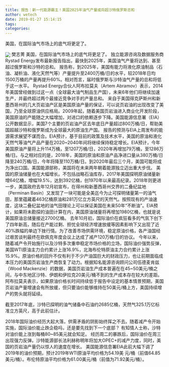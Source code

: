 ```yaml
---
title: 报告：新一代能源霸主！美国2025年油气产量或将超沙特俄罗斯总和
author: wetech
date: 2019-01-27 15:14:15
tags: 
categories: 
---
```

美国，在国际油气市场上的底气将更足了。
<!-- more -->
<img align="center" border="0" src="https://imgcdn.yicai.com/uppics/images/2019/01/6c302242a7a67dab0d670564cc1b08b4.jpg" />
樊志菁
美国，在国际油气市场上的底气将更足了。
独立能源咨询及数据服务商Rystad Energy发布最新报告指出，最快到2025年，美国油气产量将达到、甚至超过俄罗斯和沙特的总和。
报告称，到2025年，美国有能力将液化原油制品（石油、凝析油、液化天然气等）产量提升至2400万桶/日的水平，较2018年日均1500万桶的产量再提升60%。相对而言，届时俄罗斯与沙特油气产量的总和将低于这一水平。
Rystad Energy合伙人阿布拉莫夫（Artem Abramov）表示，2014年美国曾经做到过这一点（全球最大油气制品生产国），未来6年他们将继续加速生产，并最终超过两个最接近竞争对手的产量总和。
来自于美国得克萨斯州和新墨西哥州的几大页岩油产区是美国原油产量的保证，可以说页岩油的出现改变了美国，乃至全球原油供应格局。2009年起，随着美国页岩油进入商业化开发阶段，美国原油的产能随之大幅增加，对进口的依赖逐步下降。美国能源信息署（EIA）公开数据显示，美国7个主要的页岩油产区去年底日产量超过800万桶/日，帮助美国超越沙特和俄罗斯成为全球最大的原油生产国。
报告的预测与EIA上周发布的能源需求展望不谋而合。EIA预计，基于目前的政策及技术水平，美国的原油和液化天然气等油气产品产量在2020~2040年间将继续保持稳定增长。EIA预计，今年美国原油产量将上升114万桶，至1207万桶/日，2020年再增加79万桶，至1286万桶/日。与之相对应的是，2018年，美国的原油和原油产品净进口量从380万桶/日降至240万桶/日，今年将降至110万桶/日。到2020年最后三个月，美国可能将成为净出口国。美国能源部称，美国将在未来两年朝着能源独立迈出重大步伐。
美国的原油储量也在大幅增长。不包括战略石油库存，2017年美国探明原油储量新增64亿桶，增幅19.5%，达到392亿桶，创1970年以来最高纪录。2018年则更进一步，美国政府去年12月初宣布，在得州和新墨西哥州交界的二叠纪盆地（Perminan Basin）又发现了一块可能是全美迄今为止可探明储量第一的油气田，那里蕴藏着463亿桶原油和281万亿立方英尺的天然气。按照现有的产油速度，这块二叠纪盆地的油气田理论上可以保证美国在未来50年“不断油”。EIA预计，如果将未勘探的油田计算在内，美国原油储量将再增加1980亿桶，也就是说美国原油总储量接近2700亿桶。
去年10月初，国际油价在疯狂看多的气氛下创下了四年新高，随后在产能过剩、担忧全球经济增速放缓等因素影响下又出现了近40%跌幅的单边下挫行情。为了改善市场供需环境，稳定原油价格，各产油国经过艰苦谈判最终在欧佩克年度会议上达成了减产120万桶/日的协议。
今年以来，随着减产令开始施行以及沙特多次重申稳定市场价格的立场，国际油价强势反弹，美国WTI原油主力合约累计上涨16.9%，北海布伦特原油主力合约累计上涨15.9%。原油价格的回升不仅有利于不少产油国巨大的财政压力，也让前期面临成本压力的美国页岩油生产商恢复了动力。根据知名能源咨询顾问公司伍德麦肯兹（Wood Mackenzie）的数据，美国页岩油生产成本普遍在在45~50美元/桶之间，与中东地区沙特、伊朗和伊拉克20美元/桶不到的生产成本存在较大的差距。
阿布拉莫夫表示，如果原油价格长时间持续低于报告中设定的基本情景预期，美国页岩油产量增速会有所放缓，但只要油价能够维持在50美元/桶上方，美国持续增产的势头就将延续。
 
 
截至2017年底，沙特已探明的油气储备中石油约2685亿桶，天然气325.1万亿标准立方英尺，高于此前估计。
2018年国际油价经历大起大落，供需矛盾的阴影始终挥之不去。随着减产令开始实施，国际油价能止跌企稳吗，还是要先找到下一个底部？
有知情人士称，沙特对油价能上涨到每桶80~85美元就会知足。
经历周二的暴跌后，国际油价在周三出现强力反弹。沙特能源部长法利赫称明年将加大OPEC+的减产力度，同时，美国的页岩油产量仍以惊人的速度在增长。
美国能源信息署EIA此前大幅下调了2019年的油价预期，预计2019年WTI原油平均价格为54.19美 元/桶（前值64.85美元/桶）。布伦特原油平均价格为61.00美元/桶（前值为71.92美元/桶）。
